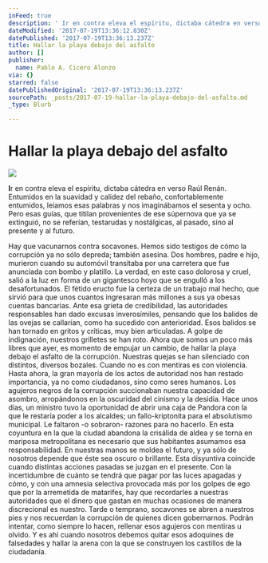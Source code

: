 ```yaml
---
inFeed: true
description: ' Ir en contra eleva el espíritu, dictaba cátedra en verso Raúl Renán. Entumidos en la suavidad y calidez del rebaño, confortablemente entumidos, leíamos esas palabras y nos imaginábamos el sesenta y ocho. Pero esas guías, que titilan provenientes de ese súpernova que ya se extinguió, no se referían, testarudas y nostálgicas, al pasado, sino al presente y al futuro.'
dateModified: '2017-07-19T13:36:12.830Z'
datePublished: '2017-07-19T13:36:13.237Z'
title: Hallar la playa debajo del asfalto
author: []
publisher:
  name: Pablo A. Cicero Alonzo
via: {}
starred: false
datePublishedOriginal: '2017-07-19T13:36:13.237Z'
sourcePath: _posts/2017-07-19-hallar-la-playa-debajo-del-asfalto.md
_type: Blurb

---
```

# **Hallar la playa debajo del asfalto**
![](https://the-grid-user-content.s3-us-west-2.amazonaws.com/fe435e2d-6b89-4aac-bb26-c66796d83c1e.jpg)

**I**r en contra eleva el espíritu, dictaba cátedra en verso Raúl Renán. Entumidos en la suavidad y calidez del rebaño, confortablemente entumidos, leíamos esas palabras y nos imaginábamos el sesenta y ocho. Pero esas guías, que titilan provenientes de ese súpernova que ya se extinguió, no se referían, testarudas y nostálgicas, al pasado, sino al presente y al futuro.

Hay que vacunarnos contra socavones. Hemos sido testigos de cómo la corrupción ya no sólo depreda; también asesina. Dos hombres, padre e hijo, murieron cuando su automóvil transitaba por una carretera que fue anunciada con bombo y platillo. La verdad, en este caso dolorosa y cruel, salió a la luz en forma de un gigantesco hoyo que se engulló a los desafortunados. El fétido eructo fue la certeza de un trabajo mal hecho, que sirvió para que unos cuantos ingresaran más millones a sus ya obesas cuentas bancarias. Ante esa grieta de credibilidad, las autoridades responsables han dado excusas inverosímiles, pensando que los balidos de las ovejas se callarían, como ha sucedido con anterioridad. Esos balidos se han tornado en gritos y críticas, muy bien articuladas. A golpe de indignación, nuestros grilletes se han roto. Ahora que somos un poco más libres que ayer, es momento de empujar un cambio, de hallar la playa debajo el asfalto de la corrupción.  Nuestras quejas se han silenciado con distintos, diversos bozales. Cuando no es con mentiras es con violencia. Hasta ahora, la gran mayoría de los actos de autoridad nos han restado importancia, ya no como ciudadanos, sino como seres humanos. Los agujeros negros de la corrupción succionaban nuestra capacidad de asombro, arropándonos en la oscuridad del cinismo y la desidia. Hace unos días, un ministro tuvo la oportunidad de abrir una caja de Pandora con la que le restaría poder a los alcaldes; un fallo-kriptonita para el absolutismo municipal. Le faltaron -o sobraron- razones para no hacerlo.  En esta coyuntura en la que la ciudad abandona la crisálida de aldea y se torna en mariposa metropolitana es necesario que sus habitantes asumamos esa responsabilidad. En nuestras manos se moldea el futuro, y ya sólo de nosotros depende que éste sea oscuro o brillante.  Esta disyuntiva coincide cuando distintas acciones pasadas se juzgan en el presente. Con la incertidumbre de cuánto se tendrá que pagar por las luces apagadas y cómo, y con una amnesia selectiva provocada más por los golpes de ego que por la arremetida de matarifes, hay que recordarles a nuestras autoridades que el dinero que gastan en muchas ocasiones de manera discrecional es nuestro. Tarde o temprano, socavones se abren a nuestros pies y nos recuerdan la corrupción de quienes dicen gobernarnos. Podrán intentar, como siempre lo hacen, rellenar esos agujeros con mentiras u olvido. Y es ahí cuando nosotros debemos quitar esos adoquines de falsedades y hallar la arena con la que se construyen los castillos de la ciudadanía.